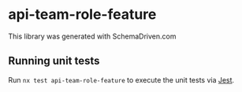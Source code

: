 
# api-team-role-feature

This library was generated with SchemaDriven.com

## Running unit tests

Run `nx test api-team-role-feature` to execute the unit tests via [Jest](https://jestjs.io).

